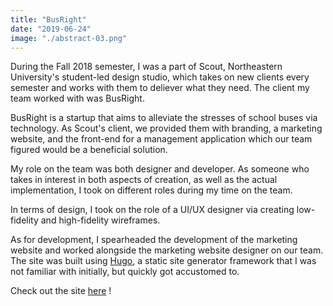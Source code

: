 ```yaml
---
title: "BusRight"
date: "2019-06-24"
image: "./abstract-03.png"
---
```


<p>During the Fall 2018 semester, I was a part of Scout, Northeastern University's student-led design studio, which takes on new clients every semester and works with them to deliever what they need. The client my team worked with was BusRight.</p>

<p>BusRight is a startup that aims to alleviate the stresses of school buses via technology. As Scout's client, we provided them with branding, a marketing website, and the front-end for a management application which our team figured would be a beneficial solution.</p>

My role on the team was both designer and developer. As someone who takes in interest in both aspects of creation, as well as the actual implementation, I took on different roles during my time on the team. 

In terms of design, I took on the role of a UI/UX designer via creating low-fidelity and high-fidelity wireframes. 

As for development, I spearheaded the development of the marketing website and worked alongside the marketing website designer on our team. The site was built using  <a href="https://gohugo.io/">Hugo</a>, a static site generator framework that I was not familiar with initially, but quickly got accustomed to. 

Check out the site <a href="https://busright.com/">here</a> !